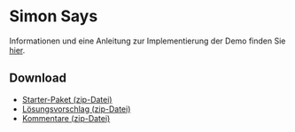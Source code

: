 # Simon Says

Informationen und eine Anleitung zur Implementierung der Demo finden Sie [hier](https://regensburger-forscher.de/mme/Demos/simon-says/).

## Download

- [Starter-Paket (zip-Datei)](https://github.com/Multimedia-Engineering-Regensburg-Demos/MME-Simon-Says/archive/starter.zip)
- [Lösungsvorschlag (zip-Datei)](https://github.com/Multimedia-Engineering-Regensburg-Demos/MME-Simon-Says/archive/master.zip)
- [Kommentare (zip-Datei)](https://github.com/Multimedia-Engineering-Regensburg-Demos/MME-Simon-Says/archive/comments.zip)